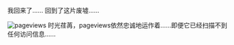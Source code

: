 我回来了......
回到了这片废墟......



![pageviews](https://s01.flagcounter.com/mini/f7QJ/bg_FFFFFF/txt_000000/border_CCCCCC/flags_0/)
时光荏苒，pageviews依然忠诚地运作着......即便它已经扫描不到任何访问信息......
